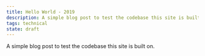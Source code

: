 ```yaml
---
title: Hello World - 2019
description: A simple blog post to test the codebase this site is built on.
tags: technical
state: draft
---
```


A simple blog post to test the codebase this site is built on.
